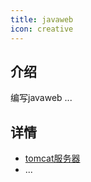 ```yaml
---
title: javaweb
icon: creative
---
```


## 介绍

编写javaweb   ...

## 详情

- [tomcat服务器](javaweb_tomcat.md)
- ...
